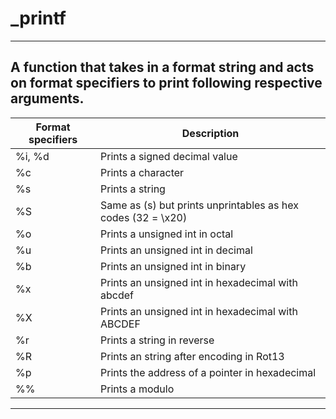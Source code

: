 # \_printf
---
A function that takes in a format string and acts on format specifiers to print following respective arguments.
---
Format specifiers|Description
---|---
%i, %d|Prints a signed decimal value
%c|Prints a character
%s|Prints a string
%S|Same as (s) but prints unprintables as hex codes (32 = \\x20)
%o|Prints a unsigned int in octal
%u|Prints an unsigned int in decimal
%b|Prints an unsigned int in binary
%x|Prints an unsigned int in hexadecimal with abcdef
%X|Prints an unsigned int in hexadecimal with ABCDEF
%r|Prints a string in reverse
%R|Prints an string after encoding in Rot13
%p|Prints the address of a pointer in hexadecimal
%%|Prints a modulo
---
